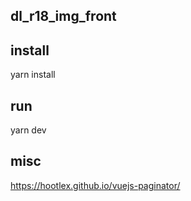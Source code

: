 ## dl_r18_img_front

## install
yarn install

## run
yarn dev

## misc
https://hootlex.github.io/vuejs-paginator/

